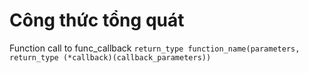 # Công thức tổng quát
Function call to func_callback
`
return_type function_name(parameters, return_type (*callback)(callback_parameters))
`